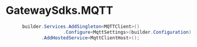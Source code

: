 # GatewaySdks.MQTT

``` csharp 
      builder.Services.AddSingleton<MQTTClient>()
                     .Configure<MqttSettings>(builder.Configuration)
             .AddHostedService<MqttClientHost>();
```